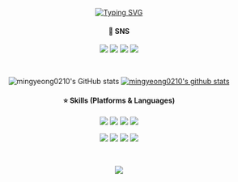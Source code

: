 <div align='center'>
  
<a href="https://git.io/typing-svg"><img src="https://readme-typing-svg.demolab.com?font=Pacifico&duration=1&pause=10000&color=A39CFF&center=true&vCenter=true&multiline=true&repeat=false&width=435&lines=%F0%9F%92%9C+Welcome+to+my+GitHub+%F0%9F%92%9C" alt="Typing SVG" /></a>
  
#### 🫧 SNS
<p>
<a href="https://blog.naver.com/gyeong0210_" target="_blank"><img src="https://img.shields.io/badge/Blog-03C75A?style=flat-square&logo=Naver&logoColor=white"/></a>
<img src="https://img.shields.io/badge/gyeong0210-FFCD00?style=flat-square&logo=KakaoTalk&logoColor=white"/></a>
<a href="https://www.google.com/intl/ko/gmail/about/" target="_blank"><img src="https://img.shields.io/badge/mica7150@gmail.com-1877F2?style=flat-square&logo=Gmail&logoColor=white"/></a>
<a href="https://www.instagram.com/gyeong0210/" target="_blank"><img src="https://img.shields.io/badge/gyeong0210-E4405F?style=flat-square&logo=Instagram&logoColor=white"/></a>
</p>

<br>

![mingyeong0210's GitHub stats](https://github-readme-stats.vercel.app/api?username=mingyeong0210&show_icons=true&theme=buefy)
[![mingyeong0210's github stats](https://github-readme-stats.vercel.app/api/top-langs/?username=mingyeong0210&show_icons=true&hide_border=fasle&title_color=8f72db&icon_color=8f72db&layout=compact)](https://github.com/mingyeong0210)


#### ⭐ Skills (Platforms & Languages)
<p>
  <img src="https://img.shields.io/badge/Android-3DDC84?style=flat-square&logo=Android&logoColor=white"/>
  <img src="https://img.shields.io/badge/GitHub-181717?style=flat-square&logo=GitHub&logoColor=white"/>
  <img src="https://img.shields.io/badge/Figma-F24E1E?style=flat-square&logo=Figma&logoColor=white"/>
  <img src="https://img.shields.io/badge/Notion-000000?style=flat-square&logo=Notion&logoColor=white"/>
</p>
<p>
  <img src="https://img.shields.io/badge/Kotlin-0095D5?style=flat-square&logo=Kotlin&logoColor=white"/> 
  <img src="https://img.shields.io/badge/HTML-E34F26?style=flat-square&logo=HTML5&logoColor=white"/>
  <img src="https://img.shields.io/badge/Java-007396?style=flat-square&logo=JavaScript&logoColor=white"/>
  <img src="https://img.shields.io/badge/C++-00599C?style=flat-square&logo=cplusplus&logoColor=white"/>
</p>

<br>

<a href="https://hits.seeyoufarm.com"><img src="https://hits.seeyoufarm.com/api/count/incr/badge.svg?url=https%3A%2F%2Fgithub.com%2Fmingyeong0210&count_bg=%238F72DB&title_bg=%23DACCFF&icon=&icon_color=%23E7E7E7&title=hits&edge_flat=false"/></a>

</div>
